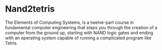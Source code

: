 # Nand2tetris
The Elements of Computing Systems, is a twelve-part course in fundamental computer engineering that steps you through the creation of a computer from the ground up, starting with NAND logic gates and ending with an operating system capable of running a complicated program like Tetris.
